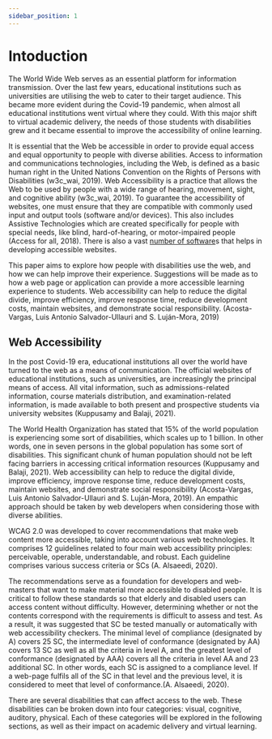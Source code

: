 ```yaml
---
sidebar_position: 1
---
```


# Intoduction

The World Wide Web serves as an essential platform for information transmission. Over the last few years, educational institutions such as universities are utilising the web to cater to their target audience. This became more evident during the Covid-19 pandemic, when almost all educational institutions went virtual where they could. With this major shift to virtual academic delivery, the needs of those students with disabilities grew and it became essential to improve the accessibility of online learning. 

It is essential that the Web be accessible in order to provide equal access and equal opportunity to people with diverse abilities.  Access to information and communications technologies, including the Web, is defined as a basic human right in the United Nations Convention on the Rights of Persons with Disabilities (w3c_wai, 2019). Web Accessibility is a practice that allows the Web to be used by people with a wide range of hearing, movement, sight, and cognitive ability (w3c_wai, 2019). To guarantee the accessibility of websites, one must ensure that they are compatible with commonly used input and output tools (software and/or devices). This also includes Assistive Technologies which are created specifically for people with special needs, like blind, hard-of-hearing, or motor-impaired people (Access for all, 2018). There is also a vast [number of software](https://www.accessibility-developer-guide.com/setup/helper-tools/)s that helps in developing accessible websites. 

This paper aims to explore how people with disabilities use the web, and how we can help improve their experience. Suggestions will be made as to how a web page or application can provide a more accessible learning experience to students. Web accessibility can help to reduce the digital divide, improve efficiency, improve response time, reduce development costs, maintain websites, and demonstrate social responsibility. (Acosta-Vargas, Luis Antonio Salvador-Ullauri and S. Luján-Mora, 2019)        

## Web Accessibility

In the post Covid-19 era, educational institutions all over the world have turned to the web as a means of communication. The official websites of educational institutions, such as universities, are increasingly the principal means of access. All vital information, such as admissions-related information, course materials distribution, and examination-related information, is made available to both present and prospective students via university websites (Kuppusamy and Balaji, 2021).

The World Health Organization has stated that 15% of the world population is experiencing some sort of disabilities, which scales up to 1 billion. In other words, one in seven persons in the global population has some sort of disabilities. This significant chunk of human population should not be left facing barriers in accessing critical information resources (Kuppusamy and Balaji, 2021). Web accessibility can help to reduce the digital divide, improve efficiency, improve response time, reduce development costs, maintain websites, and demonstrate social responsibility (Acosta-Vargas, Luis Antonio Salvador-Ullauri and S. Luján-Mora, 2019). An empathic approach should be taken by web developers when considering those with diverse abilities. 

WCAG 2.0 was developed to cover recommendations that make web content more accessible, taking into account various web technologies. It comprises 12 guidelines related to four main web accessibility principles: perceivable, operable, understandable, and robust. Each guideline comprises various success criteria or SCs (A. Alsaeedi, 2020).

The recommendations serve as a foundation for developers and web-masters that want to make material more accessible to disabled people. It is critical to follow these standards so that elderly and disabled users can access content without difficulty. However, determining whether or not the contents correspond with the requirements is difficult to assess and test. As a result, it was suggested that SC be tested manually or automatically with web accessibility checkers. The minimal level of compliance (designated by A) covers 25 SC, the intermediate level of conformance (designated by AA) covers 13 SC as well as all the criteria in level A, and the greatest level of conformance (designated by AAA) covers all the criteria in level AA and 23 additional SC. In other words, each SC is assigned to a compliance level. If a web-page fulfils all of the SC in that level and the previous level, it is considered to meet that level of conformance.(A. Alsaeedi, 2020).

There are several disabilities that can affect access to the web. These disabilities can be broken down into four categories: visual, cognitive, auditory, physical. Each of these categories will be explored in the following sections, as well as their impact on academic delivery and virtual learning.


 